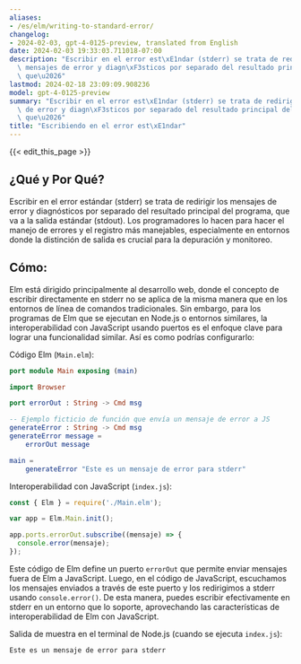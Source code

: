 ```yaml
---
aliases:
- /es/elm/writing-to-standard-error/
changelog:
- 2024-02-03, gpt-4-0125-preview, translated from English
date: 2024-02-03 19:33:03.711018-07:00
description: "Escribir en el error est\xE1ndar (stderr) se trata de redirigir los\
  \ mensajes de error y diagn\xF3sticos por separado del resultado principal del programa,\
  \ que\u2026"
lastmod: 2024-02-18 23:09:09.908236
model: gpt-4-0125-preview
summary: "Escribir en el error est\xE1ndar (stderr) se trata de redirigir los mensajes\
  \ de error y diagn\xF3sticos por separado del resultado principal del programa,\
  \ que\u2026"
title: "Escribiendo en el error est\xE1ndar"
---
```


{{< edit_this_page >}}

## ¿Qué y Por Qué?

Escribir en el error estándar (stderr) se trata de redirigir los mensajes de error y diagnósticos por separado del resultado principal del programa, que va a la salida estándar (stdout). Los programadores lo hacen para hacer el manejo de errores y el registro más manejables, especialmente en entornos donde la distinción de salida es crucial para la depuración y monitoreo.

## Cómo:

Elm está dirigido principalmente al desarrollo web, donde el concepto de escribir directamente en stderr no se aplica de la misma manera que en los entornos de línea de comandos tradicionales. Sin embargo, para los programas de Elm que se ejecutan en Node.js o entornos similares, la interoperabilidad con JavaScript usando puertos es el enfoque clave para lograr una funcionalidad similar. Así es como podrías configurarlo:

Código Elm (`Main.elm`):
```elm
port module Main exposing (main)

import Browser

port errorOut : String -> Cmd msg

-- Ejemplo ficticio de función que envía un mensaje de error a JS
generateError : String -> Cmd msg
generateError message =
    errorOut message

main =
    generateError "Este es un mensaje de error para stderr"
```

Interoperabilidad con JavaScript (`index.js`):
```javascript
const { Elm } = require('./Main.elm');

var app = Elm.Main.init();

app.ports.errorOut.subscribe((mensaje) => {
  console.error(mensaje);
});
```

Este código de Elm define un puerto `errorOut` que permite enviar mensajes fuera de Elm a JavaScript. Luego, en el código de JavaScript, escuchamos los mensajes enviados a través de este puerto y los redirigimos a stderr usando `console.error()`. De esta manera, puedes escribir efectivamente en stderr en un entorno que lo soporte, aprovechando las características de interoperabilidad de Elm con JavaScript.

Salida de muestra en el terminal de Node.js (cuando se ejecuta `index.js`):
```
Este es un mensaje de error para stderr
```
